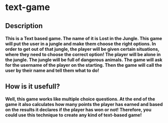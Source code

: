 # text-game

## Description
#### This is a Text based game. The name of it is Lost in the Jungle. This game will put the user in a jungle and make them choose the right options. In order to get out of that jungle, the player will be given certain situations, where they need to choose the correct option! The player will be alone in the jungle. The jungle will be full of dangerous animals. The game will ask for the username of the player on the starting. Then the game will call the user by their name and tell them what to do!

## How is it usefull?
#### Well, this game works like multiple choice questions. At the end of the game it also calculates how many points the player has earned and based on the results it declares if the player has won or not! Therefore, you could use this technique to create any kind of text-based game!
